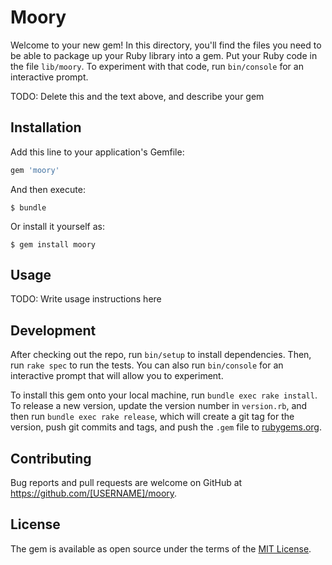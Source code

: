 # Moory

Welcome to your new gem! In this directory, you'll find the files you need to be able to package up your Ruby library into a gem. Put your Ruby code in the file `lib/moory`. To experiment with that code, run `bin/console` for an interactive prompt.

TODO: Delete this and the text above, and describe your gem

## Installation

Add this line to your application's Gemfile:

```ruby
gem 'moory'
```

And then execute:

    $ bundle

Or install it yourself as:

    $ gem install moory

## Usage

TODO: Write usage instructions here

## Development

After checking out the repo, run `bin/setup` to install dependencies. Then, run `rake spec` to run the tests. You can also run `bin/console` for an interactive prompt that will allow you to experiment.

To install this gem onto your local machine, run `bundle exec rake install`. To release a new version, update the version number in `version.rb`, and then run `bundle exec rake release`, which will create a git tag for the version, push git commits and tags, and push the `.gem` file to [rubygems.org](https://rubygems.org).

## Contributing

Bug reports and pull requests are welcome on GitHub at https://github.com/[USERNAME]/moory.

## License

The gem is available as open source under the terms of the [MIT License](https://opensource.org/licenses/MIT).
